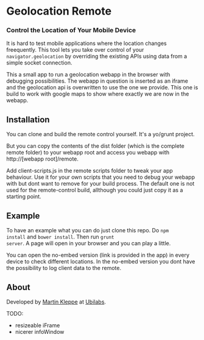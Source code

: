 # Geolocation Remote 
### Control the Location of Your Mobile Device

It is hard to test mobile applications where the location changes freequently. This tool lets you take over control of your `navigator.geolocation` by overriding the existing APIs using data from a simple socket connection.

This a small app to run a geolocation webapp in the browser with debugging possibilities. The webapp in question is inserted as an iframe and the geolocation api is overwritten to use the one we provide. This one is build to work with google maps to show where exactly we are now in the webapp. 

## Installation

You can clone and build the remote control yourself. It's a yo/grunt project.

But you can copy the contents of the dist folder (which is the complete remote folder) to your webapp root and access you webapp with http://[webapp root]/remote.

Add client-scripts.js in the remote scripts folder to tweak your app behaviour. Use it for your own scripts that you need to debug your webapp with but dont want to remove for your build process. The default one is not used for the remote-control build, allthough you could just copy it as a starting point.

## Example

To have an example what you can do just clone this repo. Do <code>npm install</code> and <code>bower install</code>.
Then run <code>grunt server</code>. A page will open in your browser and you can play a little. 

You can open the no-embed version (link is provided in the app) in every device to check different locations.
In the no-embed version you dont have the possibility to log client data to the remote. 

## About

Developed by [Martin Kleppe](http://twitter.com/aemkei) at [Ubilabs](http://ubilabs.net).

TODO: 
* resizeable iFrame
* nicerer infoWindow

